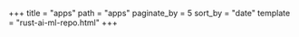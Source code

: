 +++
title = "apps"
path = "apps"
paginate_by = 5
sort_by = "date"
template = "rust-ai-ml-repo.html"
+++